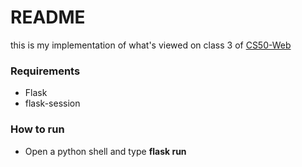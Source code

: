 # README

this is my implementation of what's viewed on class 3 of [CS50-Web](https://www.edx.org/course/cs50s-web-programming-with-python-and-javascript)

### Requirements
* Flask
* flask-session

### How to run
* Open a python shell and type **flask run**
